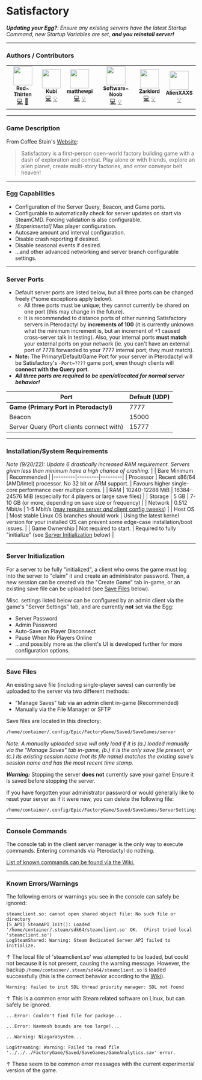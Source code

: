 # Satisfactory

***Updating your Egg?**: Ensure any existing servers have the latest Startup Command, new Startup Variables are set, **and you reinstall server!***
___

### Authors / Contributors

<!-- prettier-ignore-start -->
<!-- markdownlint-disable -->
<table>
    <tr>
        <td align="center">
            <a href="https://github.com/lilkingjr1">
                <img src="https://avatars.githubusercontent.com/u/4533989" width="50px;" alt=""/><br /><sub><b>Red-Thirten</b></sub>
            </a>
            <br />
            <a href="https://github.com/parkervcp/eggs/commits?author=lilkingjr1" title="Codes">💻</a>
            <a href="https://github.com/parkervcp/eggs/commits?author=lilkingjr1" title="Maintains">🔨</a>
        </td>
        <td align="center">
            <a href="https://github.com/iamkubi">
                <img src="https://avatars.githubusercontent.com/u/6176191" width="50px;" alt=""/><br /><sub><b>Kubi</b></sub>
            </a>
            <br />
            <a href="https://github.com/parkervcp/eggs/commits?author=iamkubi" title="Codes">💻</a>
            <a href="https://github.com/parkervcp/eggs/commits?author=iamkubi" title="Contributor">💡</a>
        </td>
        <td align="center">
            <a href="https://github.com/matthewpi">
                <img src="https://avatars.githubusercontent.com/u/26559841" width="50px;" alt=""/><br /><sub><b>matthewpi</b></sub>
            </a>
            <br />
            <a href="https://github.com/parkervcp/eggs/commits?author=matthewpi" title="Codes">💻</a>
            <a href="https://github.com/parkervcp/eggs/commits?author=matthewpi" title="Contributor">💡</a>
        </td>
        <td align="center">
            <a href="https://github.com/Software-Noob">
                <img src="https://avatars.githubusercontent.com/u/10975908" width="50px;" alt=""/><br /><sub><b>Software-Noob</b></sub>
            </a>
            <br />
            <a href="https://github.com/parkervcp/eggs/commits?author=Software-Noob" title="Codes">💻</a>
            <a href="https://github.com/parkervcp/eggs/commits?author=Software-Noob" title="Contributor">💡</a>
        </td>
        <td align="center">
            <a href="https://github.com/Zarklord">
                <img src="https://avatars.githubusercontent.com/u/1622280" width="50px;" alt=""/><br /><sub><b>Zarklord</b></sub>
            </a>
            <br />
            <a href="https://github.com/parkervcp/eggs/commits?author=Zarklord" title="Codes">💻</a>
            <a href="https://github.com/parkervcp/eggs/commits?author=Zarklord" title="Contributor">💡</a>
        </td>
        <td align="center">
            <a href="https://github.com/AlienXAXS">
                <img src="https://avatars.githubusercontent.com/u/1773445" width="50px;" alt=""/><br /><sub><b>AlienXAXS</b></sub>
            </a>
            <br />
            <a href="https://github.com/parkervcp/eggs/commits?author=AlienXAXS" title="Contributor">💡</a>
        </td>
    </tr>
</table>
<!-- markdownlint-enable -->
<!-- prettier-ignore-end -->

___

### Game Description

From Coffee Stain's [Website](https://www.satisfactorygame.com/):
> Satisfactory is a first-person open-world factory building game with a dash of exploration and combat. Play alone or with friends, explore an alien planet, create multi-story factories, and enter conveyor belt heaven!

___

### Egg Capabilities

- Configuration of the Server Query, Beacon, and Game ports.
- Configurable to automatically check for server updates on start via SteamCMD. Forcing validation is also configurable.
- *[Experimental]* Max player configuration.
- Autosave amount and interval configuration.
- Disable crash reporting if desired.
- Disable seasonal events if desired.
- ...and other advanced networking and server branch configurable settings.

___

### Server Ports

- Default server ports are listed below, but all three ports can be changed freely (\*some exceptions apply below).
    - All three ports must be unique; they cannot currently be shared on one port (this may change in the future).
    - It is recommended to distance ports of other running Satisfactory servers in Pterodactyl by **increments of 100** (it is currently unknown what the minimum increment is, but an increment of +1 caused cross-server talk in testing). Also, your internal ports **must match** your external ports on your network (ie. you can't have an external port of 7778 forwarded to your 7777 internal port; they must match).
- **Note:** The Primary/Default/Game Port for your server in Pterodactyl will be Satisfactory's `-Port=????` game port, even though clients will **connect with the Query port**.
- ***All three ports are required to be open/allocated for normal server behavior!***

| Port | Default (UDP) |
|---------|---------|
| **Game (Primary Port in Pterodactyl)** | 7777 |
| Beacon | 15000 |
| Server Query (Port clients connect with) | 15777 |

___

### Installation/System Requirements
*Note (9/20/22): Update 6 drastically increased RAM requirement. Servers given less than minimum have a high chance of crashing.*
|  | Bare Minimum | Recommended |
|---------|---------|---------|
| Processor | Recent x86/64 (AMD/Intel) processor. No 32 bit or ARM support. | Favours higher single-core performance over multiple cores. |
| RAM | 10240-12288 MiB | 16384-24576 MiB (especially for 4 players or large save files) |
| Storage | 5 GB | 7-10 GB (or more, depending on save size or frequency) |
| Network | 0.512 Mbit/s | 1-5 Mbit/s ([may require server *and* client config tweeks](https://satisfactory.fandom.com/wiki/Multiplayer#Temporary_lag_solution)) |
| Host OS | Most stable Linux OS branches should work | Using the latest kernel version for your installed OS can prevent some edge-case installation/boot issues. |
| Game Ownership | Not required to start. | Required to fully "initialize" (see [Server Initialization](#server-initialization) below) |

___

### Server Initialization

For a server to be fully "initialized", a client who owns the game must log into the server to "claim" it and create an administrator password. Then, a new session can be created via the "Create Game" tab in-game, or an existing save file can be uploaded (see [Save Files](#save-files) below).

Misc. settings listed below can be configured by an admin client via the game's "Server Settings" tab, and are currently **not** set via the Egg:

- Server Password
- Admin Password
- Auto-Save on Player Disconnect
- Pause When No Players Online
- ...and possibly more as the client's UI is developed further for more configuration options.

___

### Save Files

An existing save file (including single-player saves) can currently be uploaded to the server via two different methods:

- "Manage Saves" tab via an admin client in-game (Recommended)
- Manually via the File Manager or SFTP

Save files are located in this directory:

```md
/home/container/.config/Epic/FactoryGame/Saved/SaveGames/server
```

*Note: A manually uploaded save will only load if it is (a.) loaded manually via the "Manage Saves" tab in-game, (b.) it is the only save file present, or (c.) its existing session name (not its file name) matches the existing save's session name *and* has the most recent time stamp.*

***Warning:*** Stopping the server **does not** currently save your game! Ensure it is saved before stopping the server.

If you have forgotten your administrator password or would generally like to reset your server as if it were new, you can delete the following file:

```md
/home/container/.config/Epic/FactoryGame/Saved/SaveGames/ServerSettings.<your_server_query_port>
```

___

### Console Commands

The console tab in the client server manager is the only way to execute commands. Entering commands via Pterodactyl do nothing.

[List of known commands can be found via the Wiki.](https://satisfactory.fandom.com/wiki/Dedicated_servers#Console_commands)

___

### Known Errors/Warnings

The following errors or warnings you see in the console can safely be ignored:

```log
steamclient.so: cannot open shared object file: No such file or directory
[S_API] SteamAPI_Init(): Loaded '/home/container/.steam/sdk64/steamclient.so' OK.  (First tried local 'steamclient.so')
LogSteamShared: Warning: Steam Dedicated Server API failed to initialize.
```

↑ The local file of 'steamclient.so' was attempted to be loaded, but could not because it is not present, causing the warning message. However, the backup `/home/container/.steam/sdk64/steamclient.so` is loaded successfully (this is the correct behavior according to the [Wiki](https://satisfactory.fandom.com/wiki/Dedicated_servers#SteamAPI_Init.28.29:_Sys_LoadModule_filed_to_load:_.2Fpath.2Fto.2F.steam.2Fsdk64.2Fsteamclient.so)).

```log
Warning: failed to init SDL thread priority manager: SDL not found
```

↑ This is a common error with Steam related software on Linux, but can safely be ignored.

```log
...Error: Couldn't find file for package...
```

```log
...Error: Navmesh bounds are too large!...
```

```log
...Warning: NiagaraSystem...
```

```log
LogStreaming: Warning: Failed to read file '../../../FactoryGame/Saved/SaveGames/GameAnalytics.sav' error.
```

↑ These seem to be common error messages with the current experimental version of the game.
